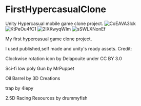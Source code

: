 # FirstHypercasualClone
Unity Hypercasual mobile game clone project.
![CoEAVA3lck](https://user-images.githubusercontent.com/58585164/196011894-59b9e1b4-1c6e-4aec-b54a-14decde3e19f.gif)
![KtPeOu4fC1](https://user-images.githubusercontent.com/58585164/196011893-30519f8e-965a-4c50-9e2f-0c37f237e346.gif)
![2IXKwyqWIm](https://user-images.githubusercontent.com/58585164/196011897-301b0f37-87c2-4b7c-865f-2cf1e9e5e5fe.gif)
![sSWLXNonEf](https://user-images.githubusercontent.com/58585164/196011889-ecb71056-11c4-46be-83aa-87b87774b0f6.gif)

My first hypercasual game clone project.

I used published,self made and unity's ready assets.
Credit:

Clockwise rotation icon by Delapouite under CC BY 3.0

Sci-fi low poly Gun by MrPuppet 

Oil Barrel by 3D Creations 

trap by 4lepy

2.5D Racing Resources by drummyfish
